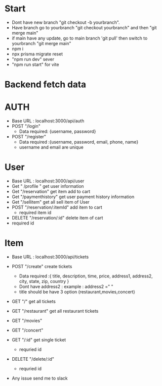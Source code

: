 # Start

- Dont have new branch "git checkout -b yourbranch".
- Have branch go to yourbranch "git checkout yourbranch" and then "git merge main"
- if main have any update, go to main branch 'git pull' then switch to yourbranch "git merge main"
- npm i
- npx prisma migrate reset
- "npm run dev" sever
- "npm run start" for vite

# Backend fetch data

# AUTH

- Base URL : localhost:3000/api/auth
- POST "/login"
  - Data required: {username, password}
- POST "/register"
  - Data required :{username, password, email, phone, name}
  - username and email are unique

# User

- Base URL : localhost:3000/api/user
- Get " /profile " get user information
- Get "/reservation" get item add to cart
- Get "/paymenthistory" get user payment history information
- Get "/sellitem" get all sell item of User
- POST "/reservation/:itemId" add item to cart
  - required item id
- DELETE "/reservation/:id" delete item of cart
- required id

# Item

- Base URL : localhost:3000/api/tickets
- POST "/create" create tickets
  - Data required :{ title, description, time, price, address1, address2, city, state, zip, country }
  - Dont have address2 : example : address2 =" "
  - title should be have 3 option (restaurant,movies,concert)
- GET "/" get all tickets
- GET "/restaurant" get all restaurant tickets
- GET "/movies"
- GET "/concert"
- GET "/:id" get single ticket
  - requried id
- DELETE "/delete/:id"

  - requried id

- Any issue send me to slack
